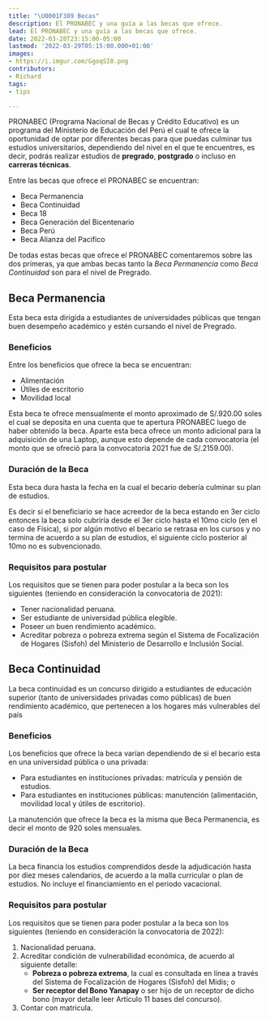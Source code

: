 ```yaml
---
title: "\U0001F389 Becas"
description: El PRONABEC y una guía a las becas que ofrece.
lead: El PRONABEC y una guía a las becas que ofrece.
date: 2022-03-28T23:15:00-05:00
lastmod: '2022-03-29T05:15:00.000+01:00'
images:
- https://i.imgur.com/GgoqSI0.png
contributors:
- Richard
tags:
- tips

---
```

PRONABEC (Programa Nacional de Becas y Crédito Educativo) es un programa del Ministerio de Educación del Perú el cual te ofrece la oportunidad de optar por diferentes becas para que puedas culminar tus estudios universitarios, dependiendo del nivel en el que te encuentres, es decir, podrás realizar estudios de **pregrado**, **postgrado** o incluso en **carreras técnicas**.

Entre las becas que ofrece el PRONABEC se encuentran:

* Beca Permanencia
* Beca Continuidad
* Beca 18
* Beca Generación del Bicentenario
* Beca Perú
* Beca Alianza del Pacifico

De todas estas becas que ofrece el PRONABEC comentaremos sobre las dos primeras, ya que ambas becas tanto la _Beca Permanencia_ como _Beca Continuidad_ son para el nivel de Pregrado.

## Beca Permanencia

Esta beca esta dirigida a estudiantes de universidades públicas que tengan buen desempeño académico y estén cursando el nivel de Pregrado.

### Beneficios

Entre los beneficios que ofrece la beca se encuentran:

* Alimentación
* Útiles de escritorio
* Movilidad local

Esta beca te ofrece mensualmente el monto aproximado de S/.920.00 soles el cual se deposita en una cuenta que te apertura PRONABEC luego de haber obtenido la beca. Aparte esta beca ofrece un monto adicional para la adquisición de una Laptop, aunque esto depende de cada convocatoria (el monto que se ofreció para la convocatoria 2021 fue de S/.2159.00).

### Duración de la Beca

Esta beca dura hasta la fecha en la cual el becario debería culminar su plan de estudios.

Es decir si el beneficiario se hace acreedor de la beca estando en 3er ciclo entonces la beca solo cubriría desde el 3er ciclo hasta el 10mo ciclo (en el caso de Física), si por algún motivo el becario se retrasa en los cursos y no termina de acuerdo a su plan de estudios, el siguiente ciclo posterior al 10mo no es subvencionado.

### Requisitos para postular

Los requisitos que se tienen para poder postular a la beca son los siguientes (teniendo en consideración la convocatoria de 2021):

* Tener nacionalidad peruana.
* Ser estudiante de universidad pública elegible.
* Poseer un buen rendimiento académico.
* Acreditar pobreza o pobreza extrema según el Sistema de Focalización de Hogares (Sisfoh) del Ministerio de Desarrollo e Inclusión Social.

## Beca Continuidad

La beca continuidad es un concurso dirigido a estudiantes de educación superior (tanto de universidades privadas como públicas) de buen rendimiento académico, que pertenecen a los hogares más vulnerables del país

### Beneficios

Los beneficios que ofrece la beca varían dependiendo de si el becario esta en una universidad pública o una privada:

* Para estudiantes en instituciones privadas: matrícula y pensión de estudios.
* Para estudiantes en instituciones públicas: manutención (alimentación, movilidad local y útiles de escritorio).

La manutención que ofrece la beca es la misma que Beca Permanencia, es decir el monto de 920 soles mensuales.

### Duración de la Beca

La beca financia los estudios comprendidos desde la adjudicación hasta por diez meses calendarios, de acuerdo a la malla curricular o plan de estudios. No incluye el financiamiento en el periodo vacacional.

### Requisitos para postular

Los requisitos que se tienen para poder postular a la beca son los siguientes (teniendo en consideración la convocatoria de 2022):

1. Nacionalidad peruana.
2. Acreditar condición de vulnerabilidad económica, de acuerdo al siguiente detalle:
   * **Pobreza o pobreza extrema**, la cual es consultada en línea a través del Sistema de Focalización de Hogares (Sisfoh) del Midis; o
   * **Ser receptor del Bono Yanapay** o ser hijo de un receptor de dicho bono (mayor detalle leer Artículo 11 bases del concurso).
3. Contar con matricula.
